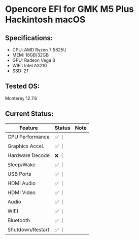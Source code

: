# Opencore EFI for GMK M5 Plus Hackintosh macOS


## Specifications:
- CPU: AMD Ryzen 7 5825U
- MEM: 16GB/32GB
- GPU: Radeon Vega 8
- WIFI: Intel AX210
- SSD: 2T

## Tested OS:
Monterey 12.7.6

## Current Status:
| **Feature**      | **Status**             | **Note**                  |
|------------------|-----------------------|------------------------------|
| CPU Performance  | ✅                     ｜                            |
| Graphics Accel.  | ✅                     ｜                            |
| Hardware Decode  | ❌                     ｜                            |
| Sleep/Wake       | ✅                     ｜                            |
| USB Ports        | ✅                     ｜                            |
| HDMI Audio       | ✅                     ｜                            |
| HDMI Video       | ✅                     ｜                            |
| Audio            | ✅                     ｜                            |
| WIFI             | ✅                     ｜                            |
| Bluetooth        | ✅                     ｜                            |
| Shutdown/Restart | ✅                     ｜                            |

